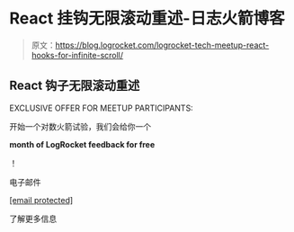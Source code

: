 # React 挂钩无限滚动重述-日志火箭博客

> 原文：<https://blog.logrocket.com/logrocket-tech-meetup-react-hooks-for-infinite-scroll/>

## React 钩子无限滚动重述

EXCLUSIVE OFFER FOR MEETUP PARTICIPANTS:

开始一个对数火箭试验，我们会给你一个

**month of LogRocket feedback for free**

！

电子邮件

[[email protected]](/cdn-cgi/l/email-protection)

了解更多信息